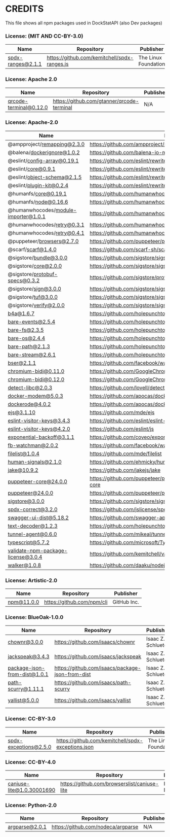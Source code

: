 # CREDITS

This file shows all npm packages used in DockStatAPI (also Dev packages)

### License: (MIT AND CC-BY-3.0)

| Name | Repository | Publisher |
|------|-------------|-----------|
| spdx-ranges@2.1.1 | https://github.com/kemitchell/spdx-ranges.js | The Linux Foundation |


### License: Apache 2.0

| Name | Repository | Publisher |
|------|-------------|-----------|
| qrcode-terminal@0.12.0 | https://github.com/gtanner/qrcode-terminal | N/A |


### License: Apache-2.0

| Name | Repository | Publisher |
|------|-------------|-----------|
| @ampproject/remapping@2.3.0 | https://github.com/ampproject/remapping | Justin Ridgewell |
| @balena/dockerignore@1.0.2 | https://github.com/balena-io-modules/dockerignore | N/A |
| @eslint/config-array@0.19.1 | https://github.com/eslint/rewrite | Nicholas C. Zakas |
| @eslint/core@0.9.1 | https://github.com/eslint/rewrite | Nicholas C. Zakas |
| @eslint/object-schema@2.1.5 | https://github.com/eslint/rewrite | Nicholas C. Zakas |
| @eslint/plugin-kit@0.2.4 | https://github.com/eslint/rewrite | Nicholas C. Zakas |
| @humanfs/core@0.19.1 | https://github.com/humanwhocodes/humanfs | Nicholas C. Zakas |
| @humanfs/node@0.16.6 | https://github.com/humanwhocodes/humanfs | Nicholas C. Zakas |
| @humanwhocodes/module-importer@1.0.1 | https://github.com/humanwhocodes/module-importer | Nicholas C. Zaks |
| @humanwhocodes/retry@0.3.1 | https://github.com/humanwhocodes/retry | Nicholas C. Zaks |
| @humanwhocodes/retry@0.4.1 | https://github.com/humanwhocodes/retry | Nicholas C. Zaks |
| @puppeteer/browsers@2.7.0 | https://github.com/puppeteer/puppeteer/tree/main/packages/browsers | The Chromium Authors |
| @scarf/scarf@1.4.0 | https://github.com/scarf-sh/scarf-js | Scarf Systems |
| @sigstore/bundle@3.0.0 | https://github.com/sigstore/sigstore-js | bdehamer@github.com |
| @sigstore/core@2.0.0 | https://github.com/sigstore/sigstore-js | bdehamer@github.com |
| @sigstore/protobuf-specs@0.3.2 | https://github.com/sigstore/protobuf-specs | bdehamer@github.com |
| @sigstore/sign@3.0.0 | https://github.com/sigstore/sigstore-js | bdehamer@github.com |
| @sigstore/tuf@3.0.0 | https://github.com/sigstore/sigstore-js | bdehamer@github.com |
| @sigstore/verify@2.0.0 | https://github.com/sigstore/sigstore-js | bdehamer@github.com |
| b4a@1.6.7 | https://github.com/holepunchto/b4a | Holepunch |
| bare-events@2.5.4 | https://github.com/holepunchto/bare-events | Holepunch |
| bare-fs@2.3.5 | https://github.com/holepunchto/bare-fs | Holepunch |
| bare-os@2.4.4 | https://github.com/holepunchto/bare-os | Holepunch |
| bare-path@2.1.3 | https://github.com/holepunchto/bare-path | Holepunch |
| bare-stream@2.6.1 | https://github.com/holepunchto/bare-stream | Holepunch |
| bser@2.1.1 | https://github.com/facebook/watchman | Wez Furlong |
| chromium-bidi@0.11.0 | https://github.com/GoogleChromeLabs/chromium-bidi | The Chromium Authors |
| chromium-bidi@0.12.0 | https://github.com/GoogleChromeLabs/chromium-bidi | The Chromium Authors |
| detect-libc@2.0.3 | https://github.com/lovell/detect-libc | Lovell Fuller |
| docker-modem@5.0.3 | https://github.com/apocas/docker-modem | Pedro Dias |
| dockerode@4.0.2 | https://github.com/apocas/dockerode | Pedro Dias |
| ejs@3.1.10 | https://github.com/mde/ejs | Matthew Eernisse |
| eslint-visitor-keys@3.4.3 | https://github.com/eslint/eslint-visitor-keys | Toru Nagashima |
| eslint-visitor-keys@4.2.0 | https://github.com/eslint/js | Toru Nagashima |
| exponential-backoff@3.1.1 | https://github.com/coveo/exponential-backoff | Sami Sayegh |
| fb-watchman@2.0.2 | https://github.com/facebook/watchman | Wez Furlong |
| filelist@1.0.4 | https://github.com/mde/filelist | Matthew Eernisse |
| human-signals@2.1.0 | https://github.com/ehmicky/human-signals | ehmicky |
| jake@10.9.2 | https://github.com/jakejs/jake | Matthew Eernisse |
| puppeteer-core@24.0.0 | https://github.com/puppeteer/puppeteer/tree/main/packages/puppeteer-core | The Chromium Authors |
| puppeteer@24.0.0 | https://github.com/puppeteer/puppeteer/tree/main/packages/puppeteer | The Chromium Authors |
| sigstore@3.0.0 | https://github.com/sigstore/sigstore-js | bdehamer@github.com |
| spdx-correct@3.2.0 | https://github.com/jslicense/spdx-correct.js | N/A |
| swagger-ui-dist@5.18.2 | https://github.com/swagger-api/swagger-ui | N/A |
| text-decoder@1.2.3 | https://github.com/holepunchto/text-decoder | Holepunch |
| tunnel-agent@0.6.0 | https://github.com/mikeal/tunnel-agent | Mikeal Rogers |
| typescript@5.7.2 | https://github.com/microsoft/TypeScript | Microsoft Corp. |
| validate-npm-package-license@3.0.4 | https://github.com/kemitchell/validate-npm-package-license.js | Kyle E. Mitchell |
| walker@1.0.8 | https://github.com/daaku/nodejs-walker | Naitik Shah |


### License: Artistic-2.0

| Name | Repository | Publisher |
|------|-------------|-----------|
| npm@11.0.0 | https://github.com/npm/cli | GitHub Inc. |


### License: BlueOak-1.0.0

| Name | Repository | Publisher |
|------|-------------|-----------|
| chownr@3.0.0 | https://github.com/isaacs/chownr | Isaac Z. Schlueter |
| jackspeak@3.4.3 | https://github.com/isaacs/jackspeak | Isaac Z. Schlueter |
| package-json-from-dist@1.0.1 | https://github.com/isaacs/package-json-from-dist | Isaac Z. Schlueter |
| path-scurry@1.11.1 | https://github.com/isaacs/path-scurry | Isaac Z. Schlueter |
| yallist@5.0.0 | https://github.com/isaacs/yallist | Isaac Z. Schlueter |


### License: CC-BY-3.0

| Name | Repository | Publisher |
|------|-------------|-----------|
| spdx-exceptions@2.5.0 | https://github.com/kemitchell/spdx-exceptions.json | The Linux Foundation |


### License: CC-BY-4.0

| Name | Repository | Publisher |
|------|-------------|-----------|
| caniuse-lite@1.0.30001690 | https://github.com/browserslist/caniuse-lite | Ben Briggs |


### License: Python-2.0

| Name | Repository | Publisher |
|------|-------------|-----------|
| argparse@2.0.1 | https://github.com/nodeca/argparse | N/A |


